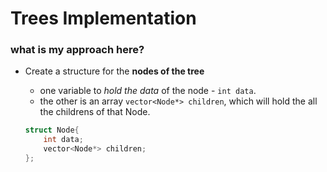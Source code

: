 # Trees Implementation

### what is my approach here?
- Create a structure for the <b>nodes of the tree</b>
    - one variable to <i>hold the data</i> of the node - `int data`.
    - the other is an array `vector<Node*> children`, which will hold the all the childrens of that Node.

    ```cpp
    struct Node{
        int data;
        vector<Node*> children;
    };
    
